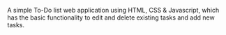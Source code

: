 A simple To-Do list web application using HTML, CSS & Javascript, which has the basic functionality to edit and delete existing tasks and add new tasks.

